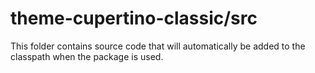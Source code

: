 # theme-cupertino-classic/src

This folder contains source code that will automatically be added to the classpath when
the package is used.
